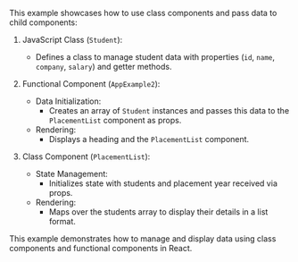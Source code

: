 This example showcases how to use class components and pass data to child components:

1. JavaScript Class (`Student`):
   - Defines a class to manage student data with properties (`id`, `name`, `company`, `salary`) and getter methods.

2. Functional Component (`AppExample2`):
   - Data Initialization:
     - Creates an array of `Student` instances and passes this data to the `PlacementList` component as props.
   - Rendering:
     - Displays a heading and the `PlacementList` component.

3. Class Component (`PlacementList`):
   - State Management:
     - Initializes state with students and placement year received via props.
   - Rendering:
     - Maps over the students array to display their details in a list format.

This example demonstrates how to manage and display data using class components and functional components in React.

